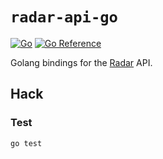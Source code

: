# `radar-api-go`

[![Go](https://github.com/goapunk/radar-api-go/actions/workflows/go.yml/badge.svg)](https://github.com/goapunk/radar-api-go/actions/workflows/go.yml)
[![Go Reference](https://pkg.go.dev/badge/github.com/goapunk/radar-api-go.svg)](https://pkg.go.dev/github.com/goapunk/radar-api-go)

Golang bindings for the [Radar](https://radar.squat.net/en) API.

## Hack

### Test

```
go test
```
